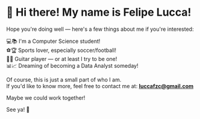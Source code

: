 # 👋 Hi there! My name is Felipe Lucca!

Hope you're doing well — here's a few things about me if you're interested:

💻📚 I'm a Computer Science student!  
⚽🏆 Sports lover, especially soccer/football!  
🎸🎶 Guitar player — or at least I try to be one!  
📊📈 Dreaming of becoming a Data Analyst someday!

Of course, this is just a small part of who I am.  
If you'd like to know more, feel free to contact me at: **luccafzc@gmail.com**

Maybe we could work together!

See ya! 👋
